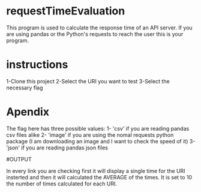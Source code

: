 # requestTimeEvaluation

This program is used to calculate the response time of an API server. If you are using pandas or the Python's requests to reach the user
this is your program.

# instructions
1-Clone this project
2-Select the URI you want to test
3-Select the necessary flag
 # Apendix
 The flag here has three possible values:
	1- 'csv' if you are reading pandas csv files alike
	2- 'image' if you are using the nomal requests python package (I am downloading an image and I want to check the speed of it)
	3- 'json' if you are reading pandas json files

#OUTPUT

In every link you are checking first it will display a single time for the URI insterted and then it will calculated the AVERAGE of the times.
It is set to 10 the number of times calculated for each URI.

